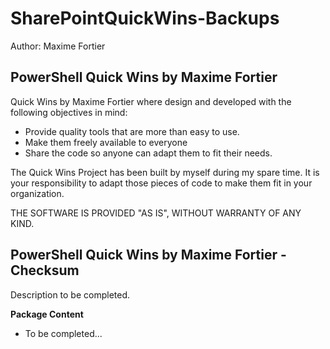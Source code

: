 SharePointQuickWins-Backups
===========================

Author: Maxime Fortier

PowerShell Quick Wins by Maxime Fortier
--------------------------

Quick Wins by Maxime Fortier where design and developed with the following objectives in mind: 
- Provide quality tools that are more than easy to use. 
- Make them freely available to everyone
- Share the code so anyone can adapt them to fit their needs. 

The Quick Wins Project has been built by myself during my spare time. It is your responsibility to adapt those pieces of code to make them fit in your organization. 

THE SOFTWARE IS PROVIDED "AS IS", WITHOUT WARRANTY OF ANY KIND. 


PowerShell Quick Wins by Maxime Fortier - Checksum
--------------------------

Description to be completed. 

**Package Content**
- To be completed... 
